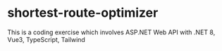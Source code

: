 # shortest-route-optimizer
This is a coding exercise which involves ASP.NET Web API with .NET 8, Vue3, TypeScript, Tailwind

